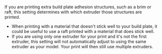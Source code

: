 If you are printing extra build plate adhesion structures, such as a brim or raft, this setting determines with which extruder those structures are printed.

* When printing with a material that doesn't stick well to your build plate, it could be useful to use a raft printed with a material that does stick well.
* If you are using only one extruder for your print and it's not the first extruder, this setting will not automatically adjust to using the same extruder as your model. Your print will then still use multiple extruders.